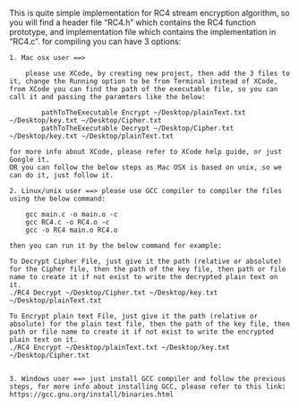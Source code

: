 This is quite simple implementation for RC4 stream encryption algorithm, so you will find a header file “RC4.h” which contains the RC4 function prototype, and implementation file which contains the implementation in “RC4.c”.
for compiling you can have 3 options:
	
	1. Mac osx user ==>

		please use XCode, by creating new project, then add the 3 files to it, change the Running option to be from Terminal instead of XCode, from XCode you can find the path of the executable file, so you can call it and passing the paramters like the below:
	
        	pathToTheExecutable Encrypt ~/Desktop/plainText.txt ~/Desktop/key.txt ~/Desktop/Cipher.txt
        	pathToTheExecutable Decrypt ~/Desktop/Cipher.txt ~/Desktop/key.txt ~/Desktop/plainText.txt

	for more info about XCode, please refer to XCode help guide, or just Google it.
	OR you can follow the below steps as Mac OSX is based on unix, so we can do it, just follow it.

	2. Linux/unix user ==> please use GCC compiler to compiler the files using the below command:
	
		gcc main.c -o main.o -c
		gcc RC4.c -o RC4.o -c
		gcc -o RC4 main.o RC4.o

	then you can run it by the below command for example:
	
	To Decrypt Cipher File, just give it the path (relative or absolute) for the Cipher file, then the path of the key file, then path or file name to create it if not exist to write the decrypted plain text on it.
	./RC4 Decrypt ~/Desktop/Cipher.txt ~/Desktop/key.txt ~/Desktop/plainText.txt

	To Encrypt plain text File, just give it the path (relative or absolute) for the plain text file, then the path of the key file, then path or file name to create it if not exist to write the encrypted plain text on it.
	./RC4 Encrypt ~/Desktop/plainText.txt ~/Desktop/key.txt ~/Desktop/Cipher.txt


	3. Windows user ==> just install GCC compiler and follow the previous steps, for more info about installing GCC, please refer to this link: https://gcc.gnu.org/install/binaries.html
